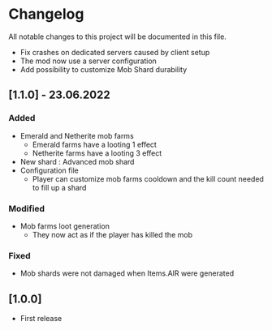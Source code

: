 # Changelog
All notable changes to this project will be documented in this file.

- Fix crashes on dedicated servers caused by client setup
- The mod now use a server configuration
- Add possibility to customize Mob Shard durability

## [1.1.0] - 23.06.2022

### Added
- Emerald and Netherite mob farms
    - Emerald farms have a looting 1 effect
    - Netherite farms have a looting 3 effect
- New shard : Advanced mob shard
- Configuration file
    - Player can customize mob farms cooldown and the kill count needed to fill up a shard

### Modified
- Mob farms loot generation
    - They now act as if the player has killed the mob

### Fixed
- Mob shards were not damaged when Items.AIR were generated


## [1.0.0]

- First release
